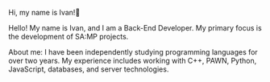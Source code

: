 Hi, my name is Ivan!👋

Hello! My name is Ivan, and I am a Back-End Developer. My primary focus is the development of SA:MP projects.

About me: I have been independently studying programming languages for over two years. My experience includes working with C++, PAWN, Python, JavaScript, databases, and server technologies.
